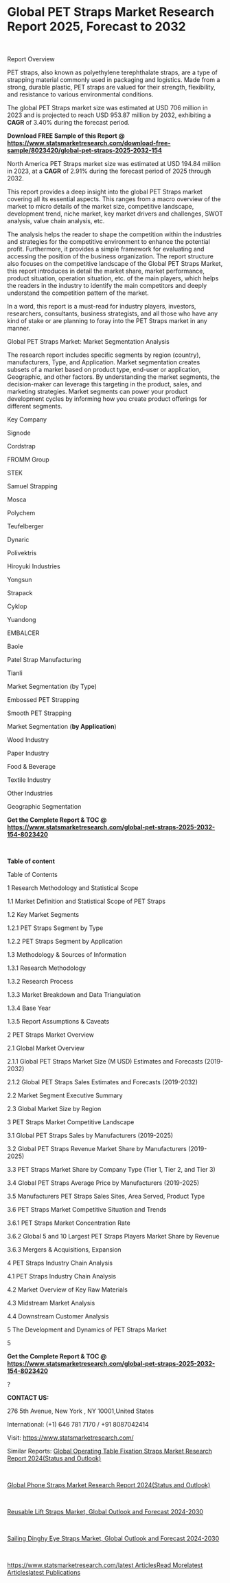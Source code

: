 <h1>Global PET Straps Market Research Report 2025, Forecast to 2032</h1><br/><p>Report Overview</p>
 
 
 
 <p>PET straps, also known as polyethylene terephthalate straps, are a type of strapping material commonly used in packaging and logistics. Made from a strong, durable plastic, PET straps are valued for their strength, flexibility, and resistance to various environmental conditions.</p>
 
 
 
 <p>The global PET Straps market size was estimated at USD 706 million in 2023 and is projected to reach USD 953.87 million by 2032, exhibiting a <strong>CAGR</strong> of 3.40% during the forecast period.</p>
 
 
 
 <p><strong>Download FREE Sample of this Report @ <a href="https://www.statsmarketresearch.com/download-free-sample/8023420/global-pet-straps-2025-2032-154">https://www.statsmarketresearch.com/download-free-sample/8023420/global-pet-straps-2025-2032-154</a></strong></p>
 
 
 
 <p>North America PET Straps market size was estimated at USD 194.84 million in 2023, at a <strong>CAGR</strong> of 2.91% during the forecast period of 2025 through 2032.</p>
 
 
 
 <p>This report provides a deep insight into the global PET Straps market covering all its essential aspects. This ranges from a macro overview of the market to micro details of the market size, competitive landscape, development trend, niche market, key market drivers and challenges, SWOT analysis, value chain analysis, etc.</p>
 
 
 
 <p>The analysis helps the reader to shape the competition within the industries and strategies for the competitive environment to enhance the potential profit. Furthermore, it provides a simple framework for evaluating and accessing the position of the business organization. The report structure also focuses on the competitive landscape of the Global PET Straps Market, this report introduces in detail the market share, market performance, product situation, operation situation, etc. of the main players, which helps the readers in the industry to identify the main competitors and deeply understand the competition pattern of the market.</p>
 
 
 
 <p>In a word, this report is a must-read for industry players, investors, researchers, consultants, business strategists, and all those who have any kind of stake or are planning to foray into the PET Straps market in any manner.</p>
 
 
 
 <p>Global PET Straps Market: Market Segmentation Analysis</p>
 
 
 
 <p>The research report includes specific segments by region (country), manufacturers, Type, and Application. Market segmentation creates subsets of a market based on product type, end-user or application, Geographic, and other factors. By understanding the market segments, the decision-maker can leverage this targeting in the product, sales, and marketing strategies. Market segments can power your product development cycles by informing how you create product offerings for different segments.</p>
 
 
 
 <p>Key Company</p>
 
 
 
 <p>Signode</p>
 
 
 
 <p>Cordstrap</p>
 
 
 
 <p>FROMM Group</p>
 
 
 
 <p>STEK</p>
 
 
 
 <p>Samuel Strapping</p>
 
 
 
 <p>Mosca</p>
 
 
 
 <p>Polychem</p>
 
 
 
 <p>Teufelberger</p>
 
 
 
 <p>Dynaric</p>
 
 
 
 <p>Polivektris</p>
 
 
 
 <p>Hiroyuki Industries</p>
 
 
 
 <p>Yongsun</p>
 
 
 
 <p>Strapack</p>
 
 
 
 <p>Cyklop</p>
 
 
 
 <p>Yuandong</p>
 
 
 
 <p>EMBALCER</p>
 
 
 
 <p>Baole</p>
 
 
 
 <p>Patel Strap Manufacturing</p>
 
 
 
 <p>Tianli</p>
 
 
 
 <p>Market Segmentation (by Type)</p>
 
 
 
 <p>Embossed PET Strapping</p>
 
 
 
 <p>Smooth PET Strapping</p>
 
 
 
 <p>Market Segmentation (<strong>by Application</strong>)</p>
 
 
 
 <p>Wood Industry</p>
 
 
 
 <p>Paper Industry</p>
 
 
 
 <p>Food & Beverage</p>
 
 
 
 <p>Textile Industry</p>
 
 
 
 <p>Other Industries</p>
 
 
 
 <p>Geographic Segmentation</p>
 
 
 
 <div><b>Get the Complete Report & TOC @ <a href="https://www.statsmarketresearch.com/global-pet-straps-2025-2032-154-8023420">https://www.statsmarketresearch.com/global-pet-straps-2025-2032-154-8023420</a></b></div>
 
 
 
 <p><br />
 
 <b>Table of content</b></p>
 
 
 
 <p>Table of Contents<br />
 
 1 Research Methodology and Statistical Scope<br />
 
 1.1 Market Definition and Statistical Scope of PET Straps<br />
 
 1.2 Key Market Segments<br />
 
 1.2.1 PET Straps Segment by Type<br />
 
 1.2.2 PET Straps Segment by Application<br />
 
 1.3 Methodology & Sources of Information<br />
 
 1.3.1 Research Methodology<br />
 
 1.3.2 Research Process<br />
 
 1.3.3 Market Breakdown and Data Triangulation<br />
 
 1.3.4 Base Year<br />
 
 1.3.5 Report Assumptions & Caveats<br />
 
 2 PET Straps Market Overview<br />
 
 2.1 Global Market Overview<br />
 
 2.1.1 Global PET Straps Market Size (M USD) Estimates and Forecasts (2019-2032)<br />
 
 2.1.2 Global PET Straps Sales Estimates and Forecasts (2019-2032)<br />
 
 2.2 Market Segment Executive Summary<br />
 
 2.3 Global Market Size by Region<br />
 
 3 PET Straps Market Competitive Landscape<br />
 
 3.1 Global PET Straps Sales by Manufacturers (2019-2025)<br />
 
 3.2 Global PET Straps Revenue Market Share by Manufacturers (2019-2025)<br />
 
 3.3 PET Straps Market Share by Company Type (Tier 1, Tier 2, and Tier 3)<br />
 
 3.4 Global PET Straps Average Price by Manufacturers (2019-2025)<br />
 
 3.5 Manufacturers PET Straps Sales Sites, Area Served, Product Type<br />
 
 3.6 PET Straps Market Competitive Situation and Trends<br />
 
 3.6.1 PET Straps Market Concentration Rate<br />
 
 3.6.2 Global 5 and 10 Largest PET Straps Players Market Share by Revenue<br />
 
 3.6.3 Mergers & Acquisitions, Expansion<br />
 
 4 PET Straps Industry Chain Analysis<br />
 
 4.1 PET Straps Industry Chain Analysis<br />
 
 4.2 Market Overview of Key Raw Materials<br />
 
 4.3 Midstream Market Analysis<br />
 
 4.4 Downstream Customer Analysis<br />
 
 5 The Development and Dynamics of PET Straps Market<br />
 
 5</p>
 
 
 
 <div><b>Get the Complete Report & TOC @ <a href="https://www.statsmarketresearch.com/global-pet-straps-2025-2032-154-8023420">https://www.statsmarketresearch.com/global-pet-straps-2025-2032-154-8023420</a></b></div>
 
 
 
 <p>? </p>
 
 
 
 <p><b>CONTACT US:</b><br />
 
 276 5th Avenue, New York , NY 10001,United States<br />
 
 International: (+1) 646 781 7170 / +91 8087042414<br />
 
 Visit: <a href="https://www.statsmarketresearch.com/">https://www.statsmarketresearch.com/</a><br />
 
 Similar Reports: <a href="https://www.statsmarketresearch.com/global-pet-straps-2025-2032-154-8023420">Global Operating Table Fixation Straps Market Research Report 2024(Status and Outlook)</a><br />
 
 <br />
 
 <a href="https://www.statsmarketresearch.com/global-pet-straps-2025-2032-154-8023420">Global Phone Straps Market Research Report 2024(Status and Outlook)</a><br />
 
 <br />
 
 <a href="https://www.statsmarketresearch.com/global-pet-straps-2025-2032-154-8023420">Reusable Lift Straps Market, Global Outlook and Forecast 2024-2030</a><br />
 
 <br />
 
 <a href="https://www.statsmarketresearch.com/global-pet-straps-2025-2032-154-8023420">Sailing Dinghy Eye Straps Market, Global Outlook and Forecast 2024-2030</a><br />
 
 <br />
 
 <a href="https://gyeongbokgung.com">https://www.statsmarketresearch.com/</a><a href="https://hallyeomaritime.com">latest Articles</a><a href="https://jingwansa.com">Read More</a><a href="https://nguoiviet.jp/">latest Articles</a><a href="https://www.intelmarketresearch.com/">latest Publications</a></p>
